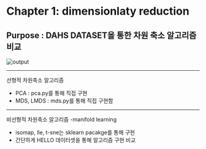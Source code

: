 # Chapter 1: dimensionlaty reduction
## Purpose : DAHS DATASET을 통한 차원 축소 알고리즘 비교
![output](https://user-images.githubusercontent.com/68594529/195559954-239131b6-78de-43ed-8c36-78d39edec94e.png)

---
선형적 차원축소 알고리즘
- PCA : pca.py를 통해 직접 구현
- MDS, LMDS : mds.py를 통해 직접 구현함
---
비선형적 차원축소 알고리즘 -manifold learning
- isomap, lle, t-sne는 sklearn pacakge를 통해 구현
- 간단하게 HELLO 데이터셋을 통해 알고리즘 구현 비교 

